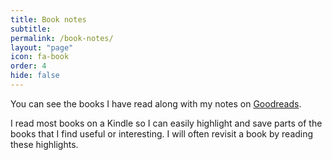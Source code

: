 ```yaml
---
title: Book notes
subtitle:
permalink: /book-notes/
layout: "page"
icon: fa-book
order: 4
hide: false
---
```


You can see the books I have read along with my notes on [Goodreads](https://www.goodreads.com/nschoch).

I read most books on a Kindle so I can easily highlight and save parts of the books that I find useful or interesting. I will often revisit a book by reading these highlights.